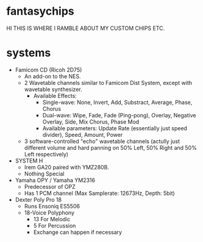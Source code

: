 # fantasychips
HI THIS IS WHERE I RAMBLE ABOUT MY CUSTOM CHIPS ETC.

# systems
 - Famicom CD (Ricoh 2D75)
   - An add-on to the NES.
   - 2 Wavetable channels similar to Famicom Dist System, except with wavetable synthesizer.
     - Available Effects:
       - Single-wave: None, Invert, Add, Substract, Average, Phase, Chorus
       - Dual-wave: Wipe, Fade, Fade (Ping-pong), Overlay, Negative Overlay, Side, Mix Chorus, Phase Mod
       - Available parameters: Update Rate (essentially just speed divider), Speed, Amount, Power
   - 3 software-controlled "echo" wavetable channels (actully just different volume and hard panning on 50% Left, 50% Right and 50% Left respectively)
 - SYSTEM H
   - Irem GA20 paired with YMZ280B.
   - Nothing Special
 - Yamaha OPY / Yamaha YM2316
   - Predecessor of OPZ
   - Has 1 PCM channel (Max Samplerate: 12673Hz, Depth: 5bit)
 - Dexter Poly Pro 18
   - Runs Ensoniq ES5506
   - 18-Voice Polyphony
     - 13 For Melodic
     - 5 For Percussion
     - Exchange can happen if necessary
